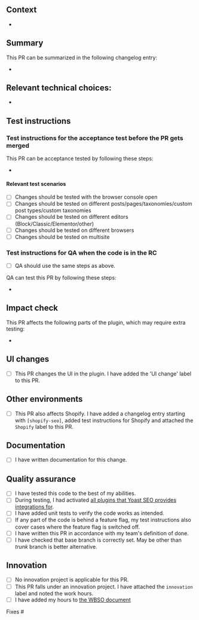 ## Context
<!--
What do we want to achieve with this PR? Why did we write this code?
-->

*

## Summary

<!--
Attach one of the following labels to the PR: `changelog: bugfix`, `changelog: enhancement`, `changelog: other`, `changelog: non-user-facing`.
If the changelog item is a bugfix, please use the following sentence structure: Fixes a bug where ... would ... (when ...).
If the changelog item is meant for the changelog of another add-on, start your changelog item with the name of that add-on's repo between square brackets, for example: * [wordpress-seo-premium] Fixes a bug where ....
If the changelog items is meant for the changelog of a javascript package, specify between square brackets in which package changelog the item should be included, for example: * [@yoast/components] Fixes a bug where ....
If the same changelog item is applicable to multiple changelogs/add-ons, add a separate changelog item for all of them.
-->
This PR can be summarized in the following changelog entry:

*

## Relevant technical choices:

*

## Test instructions
<!--
Please follow these guidelines when creating test instructions:
- Please provide step-by-step instructions how to reproduce the issue, if applicable.
- Write step-by-step test instructions aimed at non-tech-savvy users, even if the PR is not user-facing.
-->
### Test instructions for the acceptance test before the PR gets merged
This PR can be acceptance tested by following these steps:

*

#### Relevant test scenarios
* [ ] Changes should be tested with the browser console open
* [ ] Changes should be tested on different posts/pages/taxonomies/custom post types/custom taxonomies
* [ ] Changes should be tested on different editors (Block/Classic/Elementor/other)
* [ ] Changes should be tested on different browsers
* [ ] Changes should be tested on multisite
<!--
If you have checked any of the above cases, please add some context about the reason, what to check in the console,
which type/editor/browser should be tested in particular, multisite with subfolders or subdomains, etc.
-->

### Test instructions for QA when the code is in the RC
<!--
Sometimes some steps from the test instructions for the acceptance test aren't relevant anymore once the code has been merged or the feature is complete. If that is the case, do not check the checkbox below.
QA is our Quality Assurance team. The RC is the release candidate zip that is tested before a release
-->

* [ ] QA should use the same steps as above.

<!--
If the above checkbox has not been checked, write down all steps QA should take to test this PR, not only the difference with the acceptance test steps. If QA should use the test instructions specified on the epic, paste a link to the relevant comment on the epic.
-->
QA can test this PR by following these steps:

*

## Impact check
<!--
Sometimes PRs have a bigger impact than is suggested in the user-facing changes. In such cases,
additional (regression) testing might be necessary. To make it clear what parts might need additional testing, please outline which parts of the plugin have been impacted by this PR.
-->
This PR affects the following parts of the plugin, which may require extra testing:

*

## UI changes

* [ ] This PR changes the UI in the plugin. I have added the 'UI change' label to this PR.

## Other environments

* [ ] This PR also affects Shopify. I have added a changelog entry starting with `[shopify-seo]`, added test instructions for Shopify and attached the `Shopify` label to this PR.

## Documentation

* [ ] I have written documentation for this change.

## Quality assurance

* [ ] I have tested this code to the best of my abilities.
* [ ] During testing, I had activated [all plugins that Yoast SEO provides integrations for](https://github.com/Yoast/wordpress-seo/blob/trunk/readme.txt#L106).
* [ ] I have added unit tests to verify the code works as intended.
* [ ] If any part of the code is behind a feature flag, my test instructions also cover cases where the feature flag is switched off.
* [ ] I have written this PR in accordance with my team's definition of done.
* [ ] I have checked that base branch is correctly set. May be other than *trunk* branch is better alternative.

## Innovation

* [ ] No innovation project is applicable for this PR.
* [ ] This PR falls under an innovation project. I have attached the `innovation` label and noted the work hours.
* [ ] I have added my hours to [the WBSO document](http://yoa.st/wbso)

Fixes #
